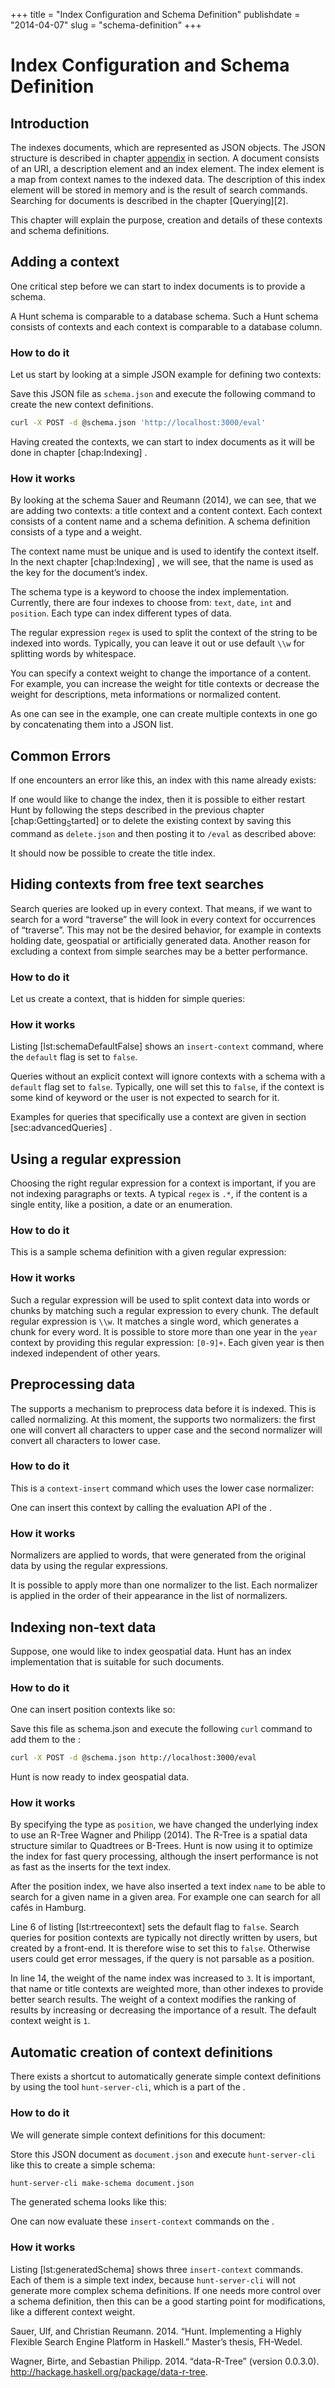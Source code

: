 +++
title = "Index Configuration and Schema Definition"
publishdate = "2014-04-07"
slug = "schema-definition"
+++

# Index Configuration and Schema Definition

## Introduction

The indexes documents, which are represented as JSON objects. The JSON
structure is described in chapter [appendix][1] in section. A
document consists of an URI, a description element and an index
element. The index element is a map from context names to the indexed
data. The description of this index element will be stored in memory
and is the result of search commands. Searching for documents is
described in the chapter [Querying][2].

This chapter will explain the purpose, creation and details of these
contexts and schema definitions.


## Adding a context

One critical step before we can start to index documents is to provide
a schema.

A Hunt schema is comparable to a database schema. Such a Hunt schema
consists of contexts and each context is comparable to a database
column.


### How to do it

Let us start by looking at a simple JSON example for defining two
contexts:

Save this JSON file as `schema.json` and execute the following command
to create the new context definitions.

```bash
curl -X POST -d @schema.json 'http://localhost:3000/eval'
```

Having created the contexts, we can start to index documents as it
will be done in chapter [chap:Indexing] .


### How it works

By looking at the schema Sauer and Reumann (2014), we can see, that we
are adding two contexts: a title context and a content context. Each
context consists of a content name and a schema definition. A schema
definition consists of a type and a weight.

The context name must be unique and is used to identify the context
itself. In the next chapter [chap:Indexing] , we will see, that the
name is used as the key for the document’s index.

The schema type is a keyword to choose the index
implementation. Currently, there are four indexes to choose from:
`text`, `date`, `int` and `position`. Each type can index different
types of data.

The regular expression `regex` is used to split the context of the
string to be indexed into words. Typically, you can leave it out or
use default `\\w` for splitting words by whitespace.

You can specify a context weight to change the importance of a
content. For example, you can increase the weight for title contexts
or decrease the weight for descriptions, meta informations or
normalized content.

As one can see in the example, one can create multiple contexts in one
go by concatenating them into a JSON list.


## Common Errors

If one encounters an error like this, an index with this name already
exists:

If one would like to change the index, then it is possible to either
restart Hunt by following the steps described in the previous chapter
[chap:Getting<sub>S</sub>tarted] or to delete the existing context by
saving this command as `delete.json` and then posting it to `/eval` as
described above:

It should now be possible to create the title index.


## Hiding contexts from free text searches

Search queries are looked up in every context. That means, if we want
to search for a word “traverse” the will look in every context for
occurrences of “traverse”. This may not be the desired behavior, for
example in contexts holding date, geospatial or artificially generated
data. Another reason for excluding a context from simple searches may
be a better performance.


### How to do it

Let us create a context, that is hidden for simple queries:


### How it works

Listing [lst:schemaDefaultFalse] shows an `insert-context` command,
where the `default` flag is set to `false`.

Queries without an explicit context will ignore contexts with a schema
with a `default` flag set to `false`. Typically, one will set this to
`false`, if the context is some kind of keyword or the user is not
expected to search for it.

Examples for queries that specifically use a context are given in
section [sec:advancedQueries] .

## Using a regular expression

Choosing the right regular expression for a context is important, if
you are not indexing paragraphs or texts. A typical `regex` is `.*`,
if the content is a single entity, like a position, a date or an
enumeration.


### How to do it

This is a sample schema definition with a given regular expression:


### How it works

Such a regular expression will be used to split context data into
words or chunks by matching such a regular expression to every
chunk. The default regular expression is `\\w`. It matches a single
word, which generates a chunk for every word. It is possible to store
more than one year in the `year` context by providing this regular
expression: `[0-9]+`. Each given year is then indexed independent of
other years.

## Preprocessing data

The supports a mechanism to preprocess data before it is indexed. This
is called normalizing. At this moment, the supports two normalizers:
the first one will convert all characters to upper case and the second
normalizer will convert all characters to lower case.

### How to do it

This is a `context-insert` command which uses the lower case
normalizer:

One can insert this context by calling the evaluation API of the .

### How it works

Normalizers are applied to words, that were generated from the
original data by using the regular expressions.

It is possible to apply more than one normalizer to the list. Each
normalizer is applied in the order of their appearance in the list of
normalizers.

## Indexing non-text data

Suppose, one would like to index geospatial data. Hunt has an index
implementation that is suitable for such documents.


### How to do it

One can insert position contexts like so:

Save this file as schema.json and execute the following `curl` command to add them to the :

```bash
curl -X POST -d @schema.json http://localhost:3000/eval
```

Hunt is now ready to index geospatial data.

### How it works

By specifying the type as `position`, we have changed the underlying
index to use an R-Tree Wagner and Philipp (2014). The R-Tree is a
spatial data structure similar to Quadtrees or B-Trees. Hunt is now
using it to optimize the index for fast query processing, although the
insert performance is not as fast as the inserts for the text index.

After the position index, we have also inserted a text index `name` to
be able to search for a given name in a given area. For example one
can search for all cafés in Hamburg.

Line 6 of listing [lst:rtreecontext] sets the default flag to
`false`. Search queries for position contexts are typically not
directly written by users, but created by a front-end. It is therefore
wise to set this to `false`. Otherwise users could get error messages,
if the query is not parsable as a position.

In line 14, the weight of the name index was increased to `3`. It is
important, that name or title contexts are weighted more, than other
indexes to provide better search results. The weight of a context
modifies the ranking of results by increasing or decreasing the
importance of a result. The default context weight is `1`.

## Automatic creation of context definitions

There exists a shortcut to automatically generate simple context
definitions by using the tool `hunt-server-cli`, which is a part of
the .

### How to do it

We will generate simple context definitions for this document:

Store this JSON document as `document.json` and execute
`hunt-server-cli` like this to create a simple schema:

```bash
hunt-server-cli make-schema document.json
```

The generated schema looks like this:

One can now evaluate these `insert-context` commands on the .

### How it works

Listing [lst:generatedSchema] shows three `insert-context`
commands. Each of them is a simple text index, because
`hunt-server-cli` will not generate more complex schema
definitions. If one needs more control over a schema definition, then
this can be a good starting point for modifications, like a different
context weight.

Sauer, Ulf, and Christian Reumann. 2014. “Hunt. Implementing a Highly
Flexible Search Engine Platform in Haskell.” Master’s thesis,
FH-Wedel.

Wagner, Birte, and Sebastian Philipp. 2014. “data-R-Tree” (version
0.0.3.0). http://hackage.haskell.org/package/data-r-tree.


[1]: 
[2]: 
